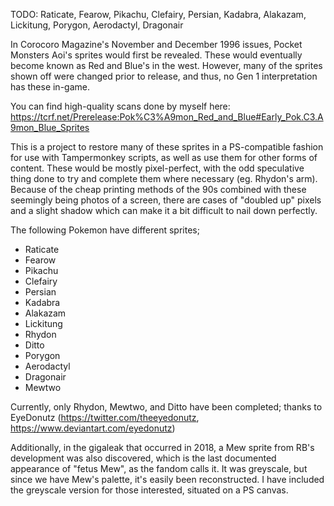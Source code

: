 TODO: Raticate, Fearow, Pikachu, Clefairy, Persian, Kadabra, Alakazam, Lickitung, Porygon, Aerodactyl, Dragonair

In Corocoro Magazine's November and December 1996 issues, Pocket Monsters Aoi's sprites would first be revealed. These would eventually become known as Red and Blue's in the west. However, many of the sprites shown off were changed prior to release, and thus, no Gen 1 interpretation has these in-game.

You can find high-quality scans done by myself here: https://tcrf.net/Prerelease:Pok%C3%A9mon_Red_and_Blue#Early_Pok.C3.A9mon_Blue_Sprites

This is a project to restore many of these sprites in a PS-compatible fashion for use with Tampermonkey scripts, as well as use them for other forms of content. These would be mostly pixel-perfect, with the odd speculative thing done to try and complete them where necessary (eg. Rhydon's arm). Because of the cheap printing methods of the 90s combined with these seemingly being photos of a screen, there are cases of "doubled up" pixels and a slight shadow which can make it a bit difficult to nail down perfectly.

The following Pokemon have different sprites;
- Raticate
- Fearow
- Pikachu
- Clefairy
- Persian
- Kadabra
- Alakazam
- Lickitung
- Rhydon
- Ditto
- Porygon
- Aerodactyl
- Dragonair
- Mewtwo

Currently, only Rhydon, Mewtwo, and Ditto have been completed; thanks to EyeDonutz (https://twitter.com/theeyedonutz, https://www.deviantart.com/eyedonutz)

Additionally, in the gigaleak that occurred in 2018, a Mew sprite from RB's development was also discovered, which is the last documented appearance of "fetus Mew", as the fandom calls it. It was greyscale, but since we have Mew's palette, it's easily been reconstructed. I have included the greyscale version for those interested, situated on a PS canvas.
